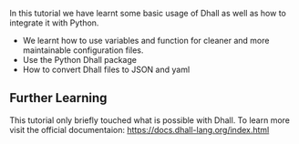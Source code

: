 
In this tutorial we have learnt some basic usage of Dhall as well as how to integrate it with Python.

- We learnt how to use variables and function for cleaner and more maintainable configuration files.
- Use the Python Dhall package 
- How to convert Dhall files to JSON and yaml


## Further Learning

This tutorial only briefly touched what is possible with Dhall. To learn more visit the official documentaion: https://docs.dhall-lang.org/index.html 


